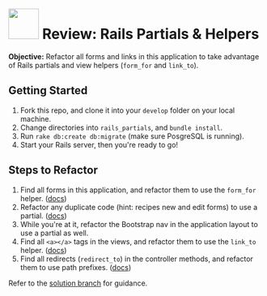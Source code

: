 # <img src="https://cloud.githubusercontent.com/assets/7833470/10899314/63829980-8188-11e5-8cdd-4ded5bcb6e36.png" height="60"> Review: Rails Partials & Helpers

**Objective:** Refactor all forms and links in this application to take advantage of Rails partials and view helpers (`form_for` and `link_to`).

## Getting Started

1. Fork this repo, and clone it into your `develop` folder on your local machine.
2. Change directories into `rails_partials`, and `bundle install`.
3. Run `rake db:create db:migrate` (make sure PosgreSQL is running).
4. Start your Rails server, then you're ready to go!

## Steps to Refactor

1. Find all forms in this application, and refactor them to use the `form_for` helper. (<a href="http://guides.rubyonrails.org/form_helpers.html#binding-a-form-to-an-object" target="_blank">docs</a>)
2. Refactor any duplicate code (hint: recipes new and edit forms) to use a partial. (<a href="http://guides.rubyonrails.org/layouts_and_rendering.html#using-partials" target="_blank">docs</a>)
3. While you're at it, refactor the Bootstrap nav in the application layout to use a partial as well.
4. Find all `<a></a>` tags in the views, and refactor them to use the `link_to` helper. (<a href="http://apidock.com/rails/ActionView/Helpers/UrlHelper/link_to" target="_blank">docs</a>)
5. Find all redirects (`redirect_to`) in the controller methods, and refactor them to use path prefixes. (<a href="http://guides.rubyonrails.org/routing.html#prefixing-the-named-route-helpers" target="_blank">docs</a>)

Refer to the [solution branch]() for guidance.
